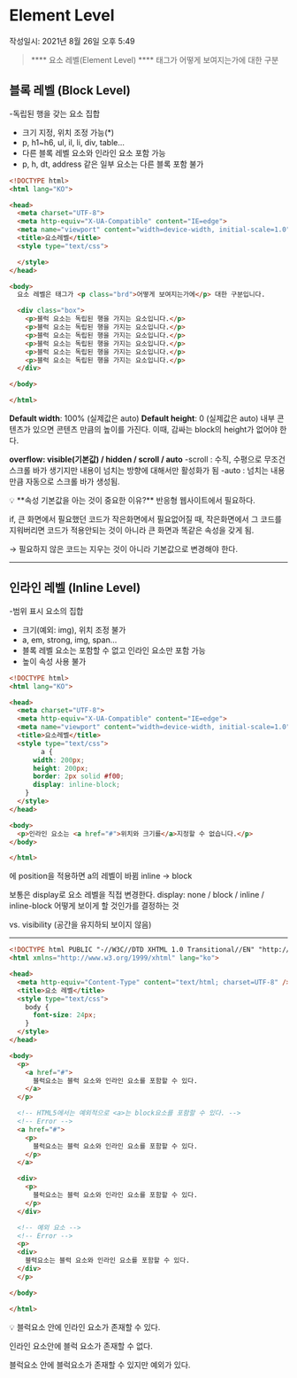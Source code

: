 # Element Level
작성일시: 2021년 8월 26일 오후 5:49

> **** 요소 레벨(Element Level) ****
태그가 어떻게 보여지는가에 대한 구분
>

## 블록 레벨 (Block Level)

  -독립된 행을 갖는 요소 집합
  - 크기 지정, 위치 조정 가능(*)
  - p, h1~h6, ul, il, li, div, table...
  - 다른 블록 레벨 요소와 인라인 요소 포함 가능
  - p, h, dt, address 같은 일부 요소는 다른 블록 포함 불가

```html
<!DOCTYPE html>
<html lang="KO">

<head>
  <meta charset="UTF-8">
  <meta http-equiv="X-UA-Compatible" content="IE=edge">
  <meta name="viewport" content="width=device-width, initial-scale=1.0">
  <title>요소레벨</title>
  <style type="text/css">

  </style>
</head>

<body>
  요소 레벨은 태그가 <p class="brd">어떻게 보여지는가에</p> 대한 구분입니다.

  <div class="box">
    <p>블럭 요소는 독립된 행을 가지는 요소입니다.</p>
    <p>블럭 요소는 독립된 행을 가지는 요소입니다.</p>
    <p>블럭 요소는 독립된 행을 가지는 요소입니다.</p>
    <p>블럭 요소는 독립된 행을 가지는 요소입니다.</p>
    <p>블럭 요소는 독립된 행을 가지는 요소입니다.</p>
    <p>블럭 요소는 독립된 행을 가지는 요소입니다.</p>
  </div>

</body>

</html>
```

**Default width**: 100% (실제값은 auto)
**Default height**: 0       (실제값은 auto)
                        내부 콘텐츠가 있으면 콘텐츠 만큼의 높이를 가진다.
                         이때, 감싸는 block의 height가 없어야 한다.

**overflow: visible(기본값) / hidden / scroll / auto**
  -scroll : 수직, 수평으로 무조건 스크롤 바가 생기지만 내용이 넘치는 방향에 대해서만 활성화가 됨
  -auto : 넘치는 내용 만큼 자동으로 스크롤 바가 생성됨.

<aside>
💡 **속성 기본값을 아는 것이 중요한 이유?**
반응형 웹사이트에서 필요하다.

if, 큰 화면에서 필요했던 코드가 작은화면에서 필요없어질 때,
작은화면에서 그 코드를 지워버리면 코드가 적용안되는 것이 아니라 큰 화면과 똑같은 속성을 갖게 됨.

→ 필요하지 않은 코드는 지우는 것이 아니라 기본값으로 변경해야 한다.

</aside>

---

## 인라인 레벨 (Inline Level)

  -범위 표시 요소의 집합
  - 크기(예외: img), 위치 조정 불가
  - a, em, strong, img, span...
  - 블록 레벨 요소는 포함할 수 없고 인라인 요소만 포함 가능
  - 높이 속성 사용 불가

```html
<!DOCTYPE html>
<html lang="KO">

<head>
  <meta charset="UTF-8">
  <meta http-equiv="X-UA-Compatible" content="IE=edge">
  <meta name="viewport" content="width=device-width, initial-scale=1.0">
  <title>요소레벨</title>
  <style type="text/css">
		a {
      width: 200px;
      height: 200px;
      border: 2px solid #f00;
      display: inline-block;
    }
  </style>
</head>

<body>
  <p>인라인 요소는 <a href="#">위치와 크기를</a>지정할 수 없습니다.</p>
</body>

</html>
```

<a>에 position을 적용하면 a의 레벨이 바뀜
inline → block

보통은 display로 요소 레벨을 직접 변경한다.
display: none / block / inline / inline-block
             어떻게 보이게 할 것인가를 결정하는 것

  vs. visibility (공간을 유지하되 보이지 않음)

---

```html
<!DOCTYPE html PUBLIC "-//W3C//DTD XHTML 1.0 Transitional//EN" "http://w3.org/TR/xhtml1/DTD/xhtml1-transitional.dtd">
<html xmlns="http://www.w3.org/1999/xhtml" lang="ko">

<head>
  <meta http-equiv="Content-Type" content="text/html; charset=UTF-8" />
  <title>요소 레벨</title>
  <style type="text/css">
    body {
      font-size: 24px;
    }
  </style>
</head>

<body>
  <p>
    <a href="#">
      블럭요소는 블럭 요소와 인라인 요소를 포함할 수 있다.
    </a>
  </p>

  <!-- HTML5에서는 예외적으로 <a>는 block요소를 포함할 수 있다. -->
  <!-- Error -->
  <a href="#">
    <p>
      블럭요소는 블럭 요소와 인라인 요소를 포함할 수 있다.
    </p>
  </a>

  <div>
    <p>
      블럭요소는 블럭 요소와 인라인 요소를 포함할 수 있다.
    </p>
  </div>

  <!-- 예외 요소 -->
  <!-- Error -->
  <p>
  <div>
    블럭요소는 블럭 요소와 인라인 요소를 포함할 수 있다.
  </div>
  </p>

</body>

</html>
```

<aside>
💡 블럭요소 안에 인라인 요소가 존재할 수 있다.
  <p> <a></a> </p>

인라인 요소안에 블럭 요소가 존재할 수 없다.
  <a> <p></p> </a>

블럭요소 안에 블럭요소가 존재할 수 있지만 예외가 있다.
  <p> <div></div> </p>

</aside>